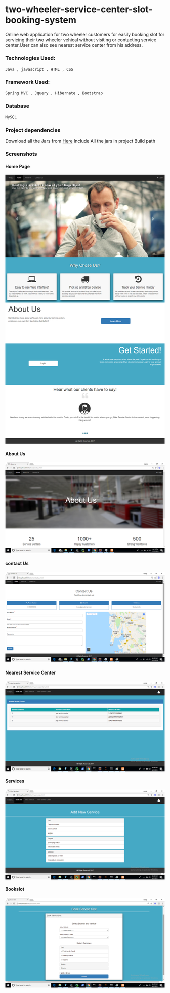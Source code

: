 # two-wheeler-service-center-slot-booking-system
Online web application for two wheeler customers for easily booking slot for servicing their two wheeler vehical without visiting or contacting service center.User can also see nearest service center from his address. 
### Technologies Used:

```
Java , javascript , HTML , CSS 
```

### Framework Used:

```
Spring MVC , Jquery , Hibernate , Bootstrap
```

### Database

```
MySQL
```

### Project dependencies

Download all the Jars from [Here](https://drive.google.com/open?id=1LolLFkUU0VfxFplfp7whcPsgYdGAqgYe)
Include All the jars in project Build path 


### Screenshots

#### Home Page
 ![login](/screenshot/user/homepage.png)

#### About Us
 ![login](/screenshot/user/aboutus.png)

#### contact Us
 ![login](/screenshot/user/contactus.png)

#### Nearest Service Center
 ![login](/screenshot/user/nearestservicecenter.png)
 
#### Services
 ![login](/screenshot/user/services.png)
  
#### Bookslot
 ![login](/screenshot/user/bookslot.png)
  
